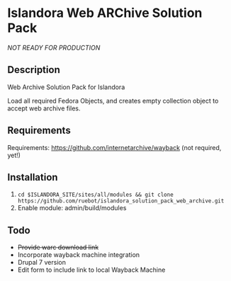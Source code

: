 # Islandora Web ARChive Solution Pack

*NOT READY FOR PRODUCTION*

## Description

Web Archive Solution Pack for Islandora

Load all required Fedora Objects, and creates empty collection object to accept web archive files.

## Requirements

Requirements: https://github.com/internetarchive/wayback (not required, yet!)

## Installation

1. ` cd $ISLANDORA_SITE/sites/all/modules && git clone https://github.com/ruebot/islandora_solution_pack_web_archive.git `
2. Enable module: admin/build/modules

## Todo

* ~~Provide warc download link~~
* Incorporate wayback machine integration
* Drupal 7 version
* Edit form to include link to local Wayback Machine

